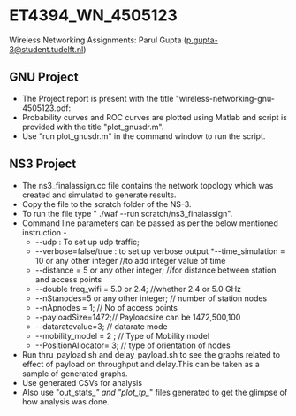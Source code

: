 # ET4394_WN_4505123
Wireless Networking Assignments: Parul Gupta (p.gupta-3@student.tudelft.nl)

## GNU Project
* The Project report is present with the title "wireless-networking-gnu-4505123.pdf:
* Probability curves and ROC curves are plotted using Matlab and script is provided with the title "plot_gnusdr.m".
* Use "run plot_gnusdr.m" in the command window to run the script.

## NS3 Project
* The ns3_finalassign.cc file contains the network topology which was created and simulated to generate results.
* Copy the file to the scratch folder of the NS-3.
* To run the file type " ./waf --run scratch/ns3_finalassign".
* Command line parameters can be passed as per the below mentioned instruction -
  * --udp : To set up udp traffic;
  * --verbose=false/true : to set up verbose output
  *--time_simulation = 10 or any other integer //to add integer value of time
  * --distance = 5 or any other integer; //for distance between station and access points
  * --double freq_wifi = 5.0 or 2.4; //whether 2.4 or 5.0 GHz
  * --nStanodes=5 or any other integer;   // number of station nodes
  * --nApnodes = 1; // No of access points
  * --payloadSize=1472;// Payloadsize can be 1472,500,100
  * --dataratevalue=3; // datarate mode
  * --mobility_model = 2 ; // Type of Mobility model
  * --PositionAllocator= 3; // type of orientation of nodes
* Run thru_payload.sh and delay_payload.sh to see the graphs related to effect of payload on throughput and delay.This can be taken as a sample of generated graphs.
* Use generated CSVs for analysis
* Also use "out_stats_*" and "plot_tp_*" files generated to get the glimpse of how analysis was done.

